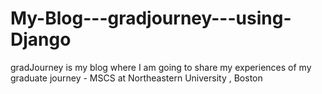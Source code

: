 # My-Blog---gradjourney---using-Django
gradJourney is my blog where I am going to share my experiences of my graduate journey - MSCS at Northeastern University , Boston
